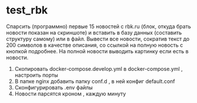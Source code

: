 # test_rbk

<p>Спарсить (программно) первые 15 новостей с rbk.ru (блок, откуда брать новости показан на скриншоте) и вставить в базу данных (составить структуру самому) или в файл. Вывести все новости, сократив текст до 200 символов в качестве описания, со ссылкой на полную новость с кнопкой подробнее. На полной новости выводить картинку если есть в новости.
</p>

1. Скопировать docker-compose.develop.yml в docker-compose.yml , настроить порты
2. В папке nginx добавить папку conf.d , в ней конфиг default.conf
3. Сконфигурировать .env файлы
4. Новости парсятся кроном , каждую минуту
